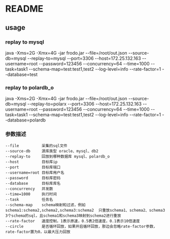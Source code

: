 # README
## usage
### replay to mysql
java -Xms=2G -Xmx=4G -jar frodo.jar --file=/root/out.json --source-db=mysql --replay-to=mysql --port=3306 --host=172.25.132.163 --username=root --password=123456 --concurrency=64 --time=1000 --task=task1 --schema-map=test:test1,test2 --log-level=info --rate-factor=1 --database=test

### replay to polardb_o
java -Xms=2G -Xmx=4G -jar frodo.jar --file=/root/out.json --source-db=mysql --replay-to=polarx --port=3306 --host=172.25.132.163 --username=root --password=123456 --concurrency=64 --time=1000 --task=task1 --schema-map=test:test1,test2 --log-level=info --rate-factor=1 --database=polardb

### 参数描述
```
--file          采集的sql文件
--source-db     源库类型 oracle、mysql、db2
--replay-to     回放到哪种数据库 mysql、polardb_o
--host          目标库ip
--port          目标库端口
--username=root 目标库用户名
--password      目标库密码
--database      目标库库名
--concurrency   并发数
--time=1000     执行时间
--task          任务名
--schema-map    schema映射和过滤，例如schema1:schema2,schema2,schema3:schema2  只重放schema1、schema2、schema3 3个schema的sql，且schema1和schema3映射到schema2进行重放
--rate-factor   速度控制，1表示原速，0.5表2倍速度，0.1表示10倍速度
--circle        是否循环回放，如果开启循环回放，那边会忽略rate-factor参数，rate-factor置为0，以最大压力回放
```